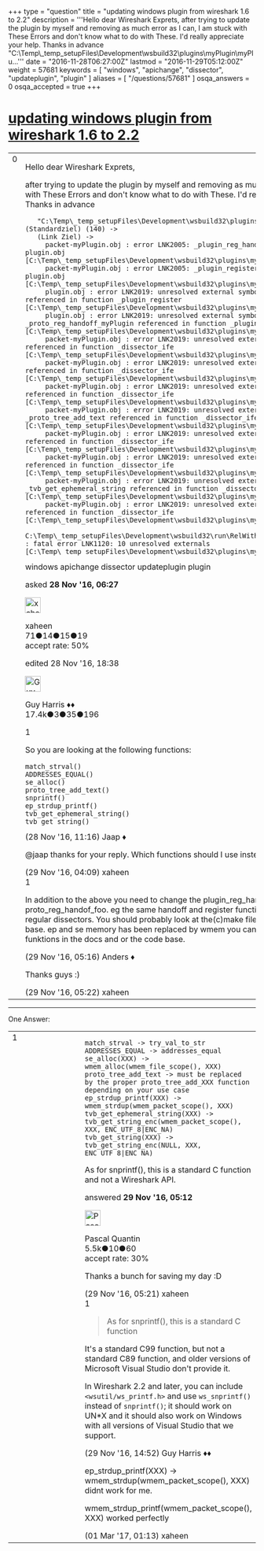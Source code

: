 +++
type = "question"
title = "updating windows plugin from wireshark 1.6 to 2.2"
description = '''Hello dear Wireshark Exprets, after trying to update the plugin by myself and removing as much error as I can, I am stuck with These Errors and don&#x27;t know what to do with These. I&#x27;d really appreciate your help. Thanks in advance  &quot;C:&#92;Temp&#92;_temp_setupFiles&#92;Development&#92;wsbuild32&#92;plugins&#92;myPlugin&#92;myPlu...'''
date = "2016-11-28T06:27:00Z"
lastmod = "2016-11-29T05:12:00Z"
weight = 57681
keywords = [ "windows", "apichange", "dissector", "updateplugin", "plugin" ]
aliases = [ "/questions/57681" ]
osqa_answers = 0
osqa_accepted = true
+++

<div class="headNormal">

# [updating windows plugin from wireshark 1.6 to 2.2](/questions/57681/updating-windows-plugin-from-wireshark-16-to-22)

</div>

<div id="main-body">

<div id="askform">

<table id="question-table" style="width:100%;"><colgroup><col style="width: 50%" /><col style="width: 50%" /></colgroup><tbody><tr class="odd"><td style="width: 30px; vertical-align: top"><div class="vote-buttons"><div id="post-57681-score" class="post-score" title="current number of votes">0</div><div id="favorite-count" class="favorite-count"></div></div></td><td><div id="item-right"><div class="question-body"><p>Hello dear Wireshark Exprets,</p><p>after trying to update the plugin by myself and removing as much error as I can, I am stuck with These Errors and don't know what to do with These. I'd really appreciate your help. Thanks in advance</p><pre><code>   &quot;C:\Temp\_temp_setupFiles\Development\wsbuild32\plugins\myPlugin\myPlugin.vcxproj&quot; (Standardziel) (140) -&gt;
   (Link Ziel) -&gt; 
     packet-myPlugin.obj : error LNK2005: _plugin_reg_handoff already defined in plugin.obj [C:\Temp\_temp_setupFiles\Development\wsbuild32\plugins\myPlugin\myPlugin.vcxproj]
     packet-myPlugin.obj : error LNK2005: _plugin_register already defined in plugin.obj [C:\Temp\_temp_setupFiles\Development\wsbuild32\plugins\myPlugin\myPlugin.vcxproj]
     plugin.obj : error LNK2019: unresolved external symbol _proto_register_myPlugin referenced in function _plugin_register [C:\Temp\_temp_setupFiles\Development\wsbuild32\plugins\myPlugin\myPlugin.vcxproj]
     plugin.obj : error LNK2019: unresolved external symbol _proto_reg_handoff_myPlugin referenced in function _plugin_reg_handoff [C:\Temp\_temp_setupFiles\Development\wsbuild32\plugins\myPlugin\myPlugin.vcxproj]
     packet-myPlugin.obj : error LNK2019: unresolved external symbol _match_strval referenced in function _dissector_ife [C:\Temp\_temp_setupFiles\Development\wsbuild32\plugins\myPlugin\myPlugin.vcxproj]
     packet-myPlugin.obj : error LNK2019: unresolved external symbol _ADDRESSES_EQUAL referenced in function _dissector_ife [C:\Temp\_temp_setupFiles\Development\wsbuild32\plugins\myPlugin\myPlugin.vcxproj]
     packet-myPlugin.obj : error LNK2019: unresolved external symbol _se_alloc referenced in function _dissector_ife [C:\Temp\_temp_setupFiles\Development\wsbuild32\plugins\myPlugin\myPlugin.vcxproj]
     packet-myPlugin.obj : error LNK2019: unresolved external symbol _proto_tree_add_text referenced in function _dissector_ife [C:\Temp\_temp_setupFiles\Development\wsbuild32\plugins\myPlugin\myPlugin.vcxproj]
     packet-myPlugin.obj : error LNK2019: unresolved external symbol _snprintf referenced in function _dissector_ife [C:\Temp\_temp_setupFiles\Development\wsbuild32\plugins\myPlugin\myPlugin.vcxproj]
     packet-myPlugin.obj : error LNK2019: unresolved external symbol _ep_strdup_printf referenced in function _dissector_ife [C:\Temp\_temp_setupFiles\Development\wsbuild32\plugins\myPlugin\myPlugin.vcxproj]
     packet-myPlugin.obj : error LNK2019: unresolved external symbol _tvb_get_ephemeral_string referenced in function _dissector_ife [C:\Temp\_temp_setupFiles\Development\wsbuild32\plugins\myPlugin\myPlugin.vcxproj]
     packet-myPlugin.obj : error LNK2019: unresolved external symbol _tvb_get_string referenced in function _dissector_ife [C:\Temp\_temp_setupFiles\Development\wsbuild32\plugins\myPlugin\myPlugin.vcxproj]
     C:\Temp\_temp_setupFiles\Development\wsbuild32\run\RelWithDebInfo\plugins\myPlugin.dll : fatal error LNK1120: 10 unresolved externals [C:\Temp\_temp_setupFiles\Development\wsbuild32\plugins\myPlugin\myPlugin.vcxproj]</code></pre></div><div id="question-tags" class="tags-container tags">windows apichange dissector updateplugin plugin</div><div id="question-controls" class="post-controls"></div><div class="post-update-info-container"><div class="post-update-info post-update-info-user"><p>asked <strong>28 Nov '16, 06:27</strong></p><img src="https://secure.gravatar.com/avatar/a908c48c60a3ba8f08a762a9cb58268f?s=32&amp;d=identicon&amp;r=g" class="gravatar" width="32" height="32" alt="xaheen&#39;s gravatar image" /><p>xaheen<br />
<span class="score" title="71 reputation points">71</span><span title="14 badges"><span class="badge1">●</span><span class="badgecount">14</span></span><span title="15 badges"><span class="silver">●</span><span class="badgecount">15</span></span><span title="19 badges"><span class="bronze">●</span><span class="badgecount">19</span></span><br />
<span class="accept_rate" title="Rate of the user&#39;s accepted answers">accept rate:</span> <span title="xaheen has one accepted answer">50%</span></p></div><div class="post-update-info post-update-info-edited"><p>edited 28 Nov '16, 18:38</p><img src="https://secure.gravatar.com/avatar/f93de7000747ab5efb5acd3034b2ebd7?s=32&amp;d=identicon&amp;r=g" class="gravatar" width="32" height="32" alt="Guy%20Harris&#39;s gravatar image" /><p>Guy Harris ♦♦<br />
<span class="score" title="17443 reputation points"><span>17.4k</span></span><span title="3 badges"><span class="badge1">●</span><span class="badgecount">3</span></span><span title="35 badges"><span class="silver">●</span><span class="badgecount">35</span></span><span title="196 badges"><span class="bronze">●</span><span class="badgecount">196</span></span></p></div></div><div id="comments-container-57681" class="comments-container"><span id="57684"></span><div id="comment-57684" class="comment"><div id="post-57684-score" class="comment-score">1</div><div class="comment-text"><p>So you are looking at the following functions:</p><pre><code>match_strval()
ADDRESSES_EQUAL()
se_alloc()
proto_tree_add_text()
snprintf()
ep_strdup_printf()
tvb_get_ephemeral_string()
tvb_get_string()</code></pre></div><div id="comment-57684-info" class="comment-info"><span class="comment-age">(28 Nov '16, 11:16)</span> Jaap ♦</div></div><span id="57696"></span><div id="comment-57696" class="comment"><div id="post-57696-score" class="comment-score"></div><div class="comment-text"><p>@jaap thanks for your reply. Which functions should I use instead of these functions?</p></div><div id="comment-57696-info" class="comment-info"><span class="comment-age">(29 Nov '16, 04:09)</span> xaheen</div></div><span id="57699"></span><div id="comment-57699" class="comment"><div id="post-57699-score" class="comment-score">1</div><div class="comment-text"><p>In addition to the above you need to change the plugin_reg_handoff() to proto_reg_handof_foo. eg the same handoff and register functions are used in plugins as in regular dissectors. You should probably look at the(c)make files of plugin in the current code base. ep and se memory has been replaced by wmem you can look up the usage of those funktions in the docs and or the code base.</p></div><div id="comment-57699-info" class="comment-info"><span class="comment-age">(29 Nov '16, 05:16)</span> Anders ♦</div></div><span id="57701"></span><div id="comment-57701" class="comment"><div id="post-57701-score" class="comment-score"></div><div class="comment-text"><p>Thanks guys :)</p></div><div id="comment-57701-info" class="comment-info"><span class="comment-age">(29 Nov '16, 05:22)</span> xaheen</div></div></div><div id="comment-tools-57681" class="comment-tools"></div><div class="clear"></div><div id="comment-57681-form-container" class="comment-form-container"></div><div class="clear"></div></div></td></tr></tbody></table>

------------------------------------------------------------------------

<div class="tabBar">

<span id="sort-top"></span>

<div class="headQuestions">

One Answer:

</div>

</div>

<span id="57698"></span>

<div id="answer-container-57698" class="answer accepted-answer">

<table style="width:100%;"><colgroup><col style="width: 50%" /><col style="width: 50%" /></colgroup><tbody><tr class="odd"><td style="width: 30px; vertical-align: top"><div class="vote-buttons"><div id="post-57698-score" class="post-score" title="current number of votes">1</div></div></td><td><div class="item-right"><div class="answer-body"><pre><code>match_strval -&gt; try_val_to_str
ADDRESSES_EQUAL -&gt; addresses_equal
se_alloc(XXX) -&gt; wmem_alloc(wmem_file_scope(), XXX)
proto_tree_add_text -&gt; must be replaced by the proper proto_tree_add_XXX function depending on your use case
ep_strdup_printf(XXX) -&gt; wmem_strdup(wmem_packet_scope(), XXX)
tvb_get_ephemeral_string(XXX) -&gt; tvb_get_string_enc(wmem_packet_scope(), XXX, ENC_UTF_8|ENC_NA)
tvb_get_string(XXX) -&gt; tvb_get_string_enc(NULL, XXX, ENC_UTF_8|ENC_NA)</code></pre><p>As for snprintf(), this is a standard C function and not a Wireshark API.</p></div><div class="answer-controls post-controls"></div><div class="post-update-info-container"><div class="post-update-info post-update-info-user"><p>answered <strong>29 Nov '16, 05:12</strong></p><img src="https://secure.gravatar.com/avatar/713f24fd877861260b71ecd455018625?s=32&amp;d=identicon&amp;r=g" class="gravatar" width="32" height="32" alt="Pascal%20Quantin&#39;s gravatar image" /><p>Pascal Quantin<br />
<span class="score" title="5544 reputation points"><span>5.5k</span></span><span title="10 badges"><span class="silver">●</span><span class="badgecount">10</span></span><span title="60 badges"><span class="bronze">●</span><span class="badgecount">60</span></span><br />
<span class="accept_rate" title="Rate of the user&#39;s accepted answers">accept rate:</span> <span title="Pascal Quantin has 92 accepted answers">30%</span></p></div></div><div id="comments-container-57698" class="comments-container"><span id="57700"></span><div id="comment-57700" class="comment"><div id="post-57700-score" class="comment-score"></div><div class="comment-text"><p>Thanks a bunch for saving my day :D</p></div><div id="comment-57700-info" class="comment-info"><span class="comment-age">(29 Nov '16, 05:21)</span> xaheen</div></div><span id="57714"></span><div id="comment-57714" class="comment"><div id="post-57714-score" class="comment-score">1</div><div class="comment-text"><blockquote><p>As for snprintf(), this is a standard C function</p></blockquote><p>It's a standard C99 function, but not a standard C89 function, and older versions of Microsoft Visual Studio don't provide it.</p><p>In Wireshark 2.2 and later, you can include <code>&lt;wsutil/ws_printf.h&gt;</code> and use <code>ws_snprintf()</code> instead of <code>snprintf()</code>; it should work on UN*X and it should also work on Windows with all versions of Visual Studio that we support.</p></div><div id="comment-57714-info" class="comment-info"><span class="comment-age">(29 Nov '16, 14:52)</span> Guy Harris ♦♦</div></div><span id="59755"></span><div id="comment-59755" class="comment"><div id="post-59755-score" class="comment-score"></div><div class="comment-text"><p>ep_strdup_printf(XXX) -&gt; wmem_strdup(wmem_packet_scope(), XXX) didnt work for me.</p><p>wmem_strdup_printf(wmem_packet_scope(), XXX) worked perfectly</p></div><div id="comment-59755-info" class="comment-info"><span class="comment-age">(01 Mar '17, 01:13)</span> xaheen</div></div></div><div id="comment-tools-57698" class="comment-tools"></div><div class="clear"></div><div id="comment-57698-form-container" class="comment-form-container"></div><div class="clear"></div></div></td></tr></tbody></table>

</div>

<div class="paginator-container-left">

</div>

</div>

</div>

